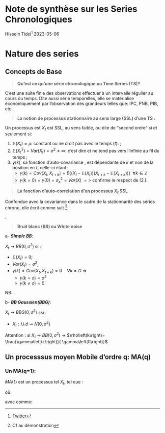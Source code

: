 Note de synthèse sur les Series Chronologiques
================
Hissein Tidei[^1]
2023-05-06

# Nature des series

## Concepts de Base

> **Qu’est ce qu’une série chronologique ou Time Series (TS)?**

C’est une suite finie des observations effectuer à un intervalle
régulier au cours du temps. Dite aussi série temporelles, elle se
matérialise économiquement par l’observation des grandeurs telles que:
IPC, PNB, PIB, etc.

> **La notion de processus stationnaire au sens large (SSL) d’une TS :**

Un processus est $X_t$ est SSL, au sens faible, ou dite de “second
ordre” si et seulement si:

1.  $\mathbb{E}(X_t)=\mu$: constant ou ne croit pas avec le temps ($t$):
    ;
2.  $\mathbb{E}(X^{2}_t)=Var(X_t)=\sigma^2 \neq \infty$: c’est dire et
    ne tend pas vers l’infinie au fil du temps ;
3.  $\gamma\left(k\right)$, sa fonction d’auto-covariance , est
    dépendante de $k$ et non de la position en $t$, celle-ci étant:
    - $\gamma \left( k \right) = Cov \left( X_t, X_{t+k}\right)=E\left\lbrace \left(X_t-\mathbb{E}\left(X_t\right)\right) \left(X_{t+k}-\mathbb{E}\left(X_{t+k}\right) \right)\right\rbrace$
      $\;\forall k \in \mathbb{Z}$
    - $\gamma\left(k=0\right)=\gamma\left(0\right)=\sigma^{2}_x=Var\left(X\right)$
      $=>$ confirme le respect de (2.).

> **La fonction d’auto-corrélation d’un processus $X_t$ SSL**

Confondue avec la covariance dans le cadre de la stationnarité des
séries chrono, elle écrit comme suit [^2]:

.

> **Bruit blanc (BB) ou White noise**

a- ***Simple BB***:

$X_t \rightsquigarrow BB\left(0,\sigma^2\right)$ si :

- $\mathbb{E}\left(X_t\right)=0$;
- $Var\left(X_t\right)= \sigma^2$;
- $\gamma \left( k \right) = Cov \left( X_t, X_{t+k}\right)=0 \quad \forall k \neq O$
  $\Longrightarrow$
  - $\gamma \left( k = o \right)=\sigma^2$
  - $\gamma \left( k \neq o \right) =0$

NB: .

b- ***BB Gaussien(BBG)***:

$X_t \rightsquigarrow BBG\left(0,\sigma^2\right)$ *ssi* :

- $X_t: i.i.d \rightsquigarrow N\left(0,\sigma^2\right)$

Attention : si $X_t\rightsquigarrow BB\left(0,\sigma^2\right)$
$\longrightarrow$
$\rho\left(k\right)= \frac{\gamma\left(k\right)}{ \gamma\left(0\right)}$

## Un processsus moyen Mobile d’ordre q: MA(q)

### Un MA(q=1):

$MA(1)$ est un processus tel $X_t$, tel que :

où:

avec comme:

[^1]: [Twitter](https://twitter.com/HisseinTidei)

[^2]: Cf au démonstration
